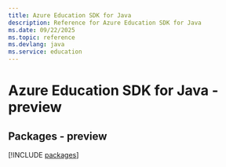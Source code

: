 ```yaml
---
title: Azure Education SDK for Java
description: Reference for Azure Education SDK for Java
ms.date: 09/22/2025
ms.topic: reference
ms.devlang: java
ms.service: education
---
```

# Azure Education SDK for Java - preview
## Packages - preview
[!INCLUDE [packages](education-index.md)]
